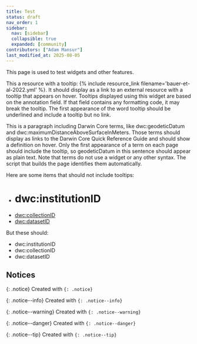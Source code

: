 ```yaml
---
title: Test
status: draft
nav_order: 1
sidebar:
  nav: [sidebar]
  collapsible: true
  expanded: [community]
contributors: ["Adam Mansur"]
last_modified_at: 2025-08-05
---
```


This page is used to test widgets and other features.

This a resource with a tooltip: {% include resource_link filename='bauer-et-al-2022.yml' %}. It should display as a link to an external resource with a tooltip that appears on hover. Tooltips displayed using this widget are based on the annotation field. If that field contains any formatting code, it may break the tooltip. The first appearance of the word tooltip should be underlined and include a tooltip but no link.

This is a paragraph including Darwin Core terms, like dwc:geodeticDatum and dwc:maximumDistanceAboveSurfaceInMeters. Those terms should display as links to the Darwin Core Quick Reference Guide and should show a definition on hover. Only the first appearance of a term on each page should include the tooltip, so geodeticDatum in this sentence should appear as plain text. Note that terms do not use a widget or any other syntax. The script that builds the page identifies them automatically.

Here are some items that should not include tooltips:

- # dwc:institutionID
- [dwc:collectionID](#link)
- <a href="#top">dwc:datasetID</a>

But these should: 

- dwc:institutionID
- dwc:collectionID
- dwc:datasetID

## Notices

{: .notice}
Created with `{: .notice}`

{: .notice--info}
Created with `{: .notice--info}`

{: .notice--warning}
Created with `{: .notice--warning}`

{: .notice--danger}
Created with `{: .notice--danger}`

{: .notice--tip}
Created with `{: .notice--tip}`